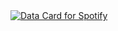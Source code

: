 <a href="https://data-card-for-spotify.herokuapp.com/card?user_id=315nuycco2fbcwaohkw3hso6px2e">
  <img src="https://data-card-for-spotify.herokuapp.com/api/card?user_id=315nuycco2fbcwaohkw3hso6px2e" alt="Data Card for Spotify">
</a>
